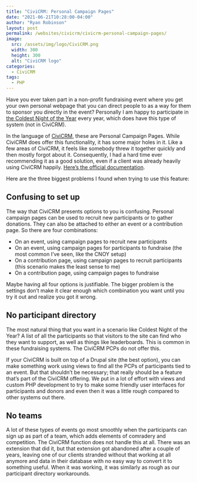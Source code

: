 ```yaml
---
title: "CiviCRM: Personal Campaign Pages"
date: "2021-06-21T10:28:00-04:00"
author: "Ryan Robinson"
layout: post
permalink: /websites/civicrm/civicrm-personal-campaign-pages/
image: 
  src: /assets/img/logo/CiviCRM.png
  width: 300
  height: 300
  alt: "CiviCRM logo"
categories:
  - CiviCRM
tags:
  - PHP
---
```


Have you ever taken part in a non-profit fundraising event where you get your own personal webpage that you can direct people to as a way for them to sponsor you directly in the event? Personally I am happy to participate in [the Coldest Night of the Year](https://cnoy.org/home) every year, which does have this type of system (not in CiviCRM).

In the language of [CiviCRM](/crm/civicrm/civicrm-overview/), these are Personal Campaign Pages. While CiviCRM does offer this functionality, it has some major holes in it. Like a few areas of CiviCRM, it feels like somebody threw it together quickly and then mostly forgot about it. Consequently, I had a hard time ever recommending it as a good solution, even if a client was already heavily using CiviCRM happily. [Here’s the official documentation](https://docs.civicrm.org/user/en/latest/contributions/personal-campaign-pages/).

Here are the three biggest problems I found when trying to use this feature:

## Confusing to set up

The way that CiviCRM presents options to you is confusing. Personal campaign pages can be used to recruit new participants or to gather donations. They can also be attached to either an event or a contribution page. So there are four combinations:

- On an event, using campaign pages to recruit new participants
- On an event, using campaign pages for participants to fundraise (the most common I’ve seen, like the CNOY setup)
- On a contribution page, using campaign pages to recruit participants (this scenario makes the least sense to me)
- On a contribution page, using campaign pages to fundraise

Maybe having all four options is justifiable. The bigger problem is the settings don’t make it clear enough which combination you want until you try it out and realize you got it wrong.

## No participant directory

The most natural thing that you want in a scenario like Coldest Night of the Year? A list of all the participants so that visitors to the site can find who they want to support, as well as things like leaderboards. This is common in these fundraising systems. The CiviCRM PCPs do not offer this.

If your CiviCRM is built on top of a Drupal site (the best option), you can make something work using views to find all the PCPs of participants tied to an event. But that shouldn’t be necessary; that really should be a feature that’s part of the CiviCRM offering. We put in a lot of effort with views and custom PHP development to try to make some friendly user interfaces for participants and donors and even then it was a little rough compared to other systems out there.

## No teams

A lot of these types of events go most smoothly when the participants can sign up as part of a team, which adds elements of comradery and competition. The CiviCRM function does not handle this at all. There was an extension that did it, but that extension got abandoned after a couple of years, leaving one of our clients stranded without that working at all anymore and data in their database with no easy way to convert it to something useful. When it was working, it was similarly as rough as our participant directory workarounds.

